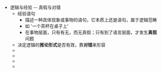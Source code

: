 - 逻辑与经验 -- 真假与对错
	- 经验语句
		- 描述一种具体现象或事物的语句，它本质上还是语句，属于逻辑范畴
		- 如 '一个茶杯在桌子上'
		- 在事物层面，只有有无，而无真假；只有到了语言层面，才发生**真假**问题
	- 决定逻辑的**推论形式**是否有效，靠**对错**来形容
	-
	-
	-
	-